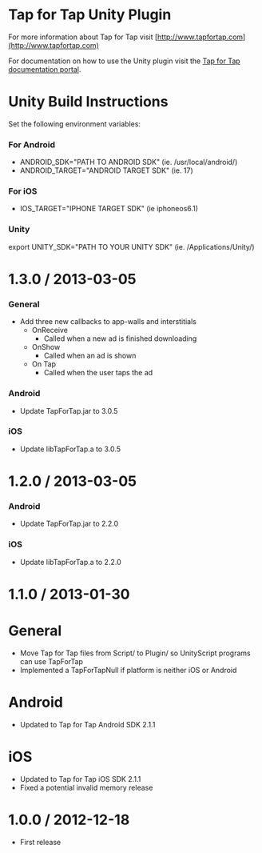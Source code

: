 # Tap for Tap Unity Plugin

For more information about Tap for Tap visit [http://www.tapfortap.com](http://www.tapfortap.com)

For documentation on how to use the Unity plugin visit the [Tap for Tap documentation portal](http://tapfortap.com/documentation/Unity).

# Unity  Build Instructions 
Set the following environment variables:

### For Android
- ANDROID_SDK="PATH TO ANDROID SDK" (ie. /usr/local/android/) 
- ANDROID_TARGET="ANDROID TARGET SDK" (ie. 17)

### For iOS
- IOS_TARGET="IPHONE TARGET SDK" (ie iphoneos6.1)

### Unity
export UNITY_SDK="PATH TO YOUR UNITY SDK" (ie. /Applications/Unity/)

1.3.0 / 2013-03-05
==================
### General
- Add three new callbacks to app-walls and interstitials
  - OnReceive
    - Called when a new ad is finished downloading
  - OnShow
  	- Called when an ad is shown
  - On Tap
  	- Called when the user taps the ad

### Android
- Update TapForTap.jar to 3.0.5

### iOS
- Update libTapForTap.a to 3.0.5

1.2.0 / 2013-03-05
==================
### Android
- Update TapForTap.jar to 2.2.0

### iOS
- Update libTapForTap.a to 2.2.0

1.1.0 / 2013-01-30
==================

General
=======
* Move Tap for Tap files from Script/ to Plugin/ so UnityScript programs can use TapForTap
* Implemented a TapForTapNull if platform is neither iOS or Android

Android
=======
* Updated to Tap for Tap Android SDK 2.1.1

iOS
===
* Updated to Tap for Tap iOS SDK 2.1.1
* Fixed a potential invalid memory release 

1.0.0 / 2012-12-18
==================
- First release

